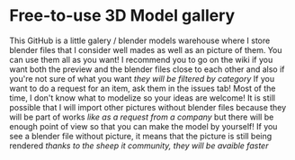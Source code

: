 # Free-to-use 3D Model gallery
This GitHub is a little galery / blender models warehouse where I store blender files that I consider well mades as well as an picture of them. You can use them all as you want!
I recommend you to go on the wiki if you want both the preview and the blender files close to each other and also if you're not sure of what you want *they will be filtered by category*
If you want to do a request for an item, ask them in the issues tab! Most of the time, I don't know what to modelize so your ideas are welcome!
It is still possible that I will import other pictures without blender files because they will be part of works *like as a request from a company* but there will be enough point of view so that you can make the model by yourself!
If you see a blender file without picture, it means that the picture is still being rendered *thanks to the sheep it community, they will be avaible faster*